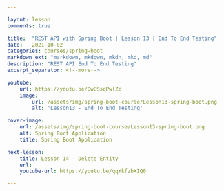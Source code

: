 ```yaml
---

layout: lesson
comments: true

title:  "REST API with Spring Boot | Lesson 13 | End To End Testing"
date:   2021-10-02
categories: courses/spring-boot
markdown_ext: "markdown, mkdown, mkdn, mkd, md"
description: "REST API End To End Testing"
excerpt_separator: <!--more-->

youtube:
    url: https://youtu.be/DwESsqPwlZc
    image:
        url: /assets/img/spring-boot-course/Lesson13-spring-boot.png
        alt: 'Lesson13 - End To End Testing'

cover-image: 
    url: /assets/img/spring-boot-course/Lesson13-spring-boot.png
    alt: Spring Boot Application
    title: Spring Boot Application

next-lesson:
    title: Lesson 14 - Delete Entity
    url: 
    youtube-url: https://youtu.be/qqYkfzbXIQ0

---
```

